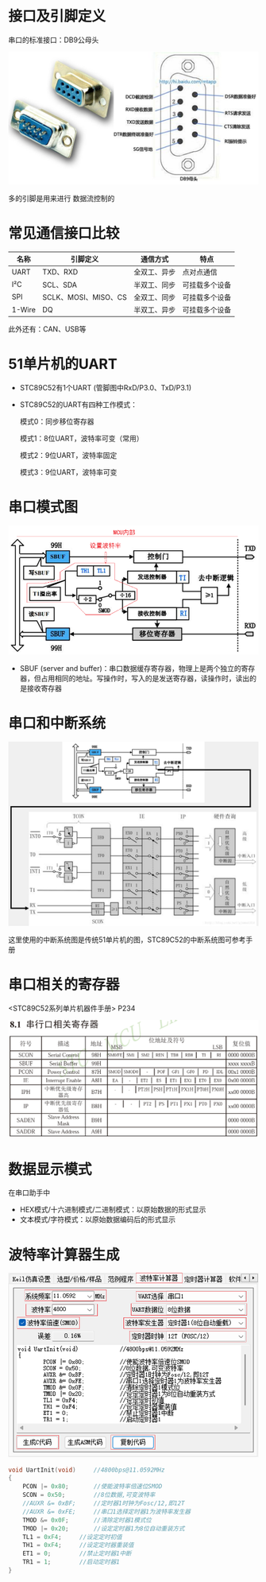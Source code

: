 # 接口及引脚定义

串口的标准接口：DB9公母头

![image-20240910160308427](image/image-20240910160308427.png) 

多的引脚是用来进行 数据流控制的



# 常见通信接口比较

| **名称** | **引脚定义**         | **通信方式** | **特点**       |
| -------- | -------------------- | ------------ | -------------- |
| UART     | TXD、RXD             | 全双工、异步 | 点对点通信     |
| I²C      | SCL、SDA             | 半双工、同步 | 可挂载多个设备 |
| SPI      | SCLK、MOSI、MISO、CS | 全双工、同步 | 可挂载多个设备 |
| 1-Wire   | DQ                   | 半双工、异步 | 可挂载多个设备 |

此外还有：CAN、USB等



# 51单片机的UART

* STC89C52有1个UART (管脚图中RxD/P3.0、TxD/P3.1)

* STC89C52的UART有四种工作模式：

   模式0：同步移位寄存器

   模式1：8位UART，波特率可变（常用）

   模式2：9位UART，波特率固定

   模式3：9位UART，波特率可变



# 串口模式图

![image-20240910163338637](image/image-20240910163338637.png) 

* SBUF (server and buffer)：串口数据缓存寄存器，物理上是两个独立的寄存器，但占用相同的地址。写操作时，写入的是发送寄存器，读操作时，读出的是接收寄存器



# 串口和中断系统

![image-20240910164449731](image/image-20240910164449731.png) 

这里使用的中断系统图是传统51单片机的图，STC89C52的中断系统图可参考手册



# 串口相关的寄存器

<STC89C52系列单片机器件手册> P234

![image-20240910164731801](image/image-20240910164731801.png) 



# 数据显示模式

在串口助手中

* HEX模式/十六进制模式/二进制模式：以原始数据的形式显示
* 文本模式/字符模式：以原始数据编码后的形式显示



# 波特率计算器生成

![image-20240910170824173](image/image-20240910170824173.png) 

```c
void UartInit(void)		//4800bps@11.0592MHz
{
	PCON |= 0x80;		//使能波特率倍速位SMOD
	SCON = 0x50;		//8位数据,可变波特率
	//AUXR &= 0xBF;		//定时器1时钟为Fosc/12,即12T
	//AUXR &= 0xFE;		//串口1选择定时器1为波特率发生器
	TMOD &= 0x0F;		//清除定时器1模式位
	TMOD |= 0x20;		//设定定时器1为8位自动重装方式
	TL1 = 0xF4;		//设定定时初值
	TH1 = 0xF4;		//设定定时器重装值
	ET1 = 0;		//禁止定时器1中断
	TR1 = 1;		//启动定时器1
}

```

